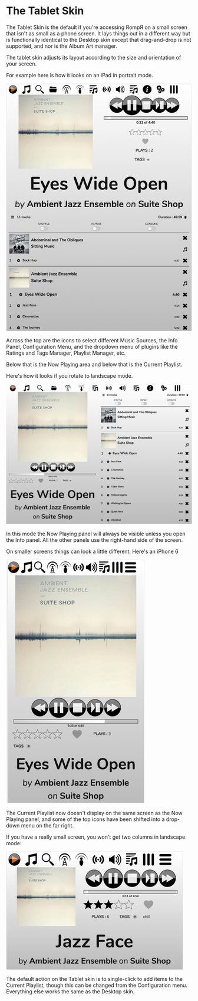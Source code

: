# The Tablet Skin

The Tablet Skin is the default if you're accessing RompЯ on a small screen that isn't as small as a phone screen. It lays things out in a different way but is functionally identical to the Desktop skin except that drag-and-drop is not supported, and nor is the Album Art manager.
 
The tablet skin adjusts its layout according to the size and orientation of your screen.

For example here is how it looks on an iPad in portrait mode.

![](images/ipad-portrait.png)

Across the top are the icons to select different Music Sources, the Info Panel, Configuration Menu, and the dropdown menu of plugins like the Ratings and Tags Manager, Playlist Manager, etc.

Below that is the Now Playing area and below that is the Current Playlist.

Here's how it looks if you rotate to landscape mode.

![](images/ipad-landscape.png)

In this mode the Now Playing panel will always be visible unless you open the Info panel. All the other panels use the right-hand side of the screen.

On smaller screens things can look a little different. Here's an iPhone 6

![](images/iphone6-portrait.png)

The Current Playlist now doesn't display on the same screen as the Now Playing panel, and some of the top icons have been shifted into a drop-down menu on the far right.

If you have a really small screen, you won't get two columns in landscape mode:

![](images/iphone4-landscape.png)

The default action on the Tablet skin is to single-click to add items to the Current Playlist, though this can be changed from the Configuration menu. Everything else works the same as the Desktop skin.
